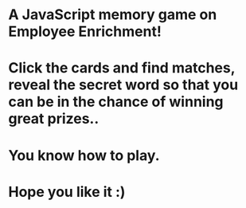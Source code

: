 # A JavaScript memory game on Employee Enrichment! 
# Click the cards and find matches, reveal the secret word so that you can be in the chance of winning great prizes.. 
# You know how to play. 
# Hope you like it :)
